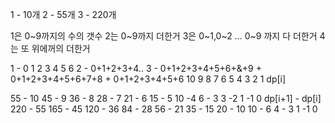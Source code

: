 1 - 10개
2 - 55개
3 - 220개

1은 0~9까지의 수의 갯수
2는 0~9까지 더한거
3은 0~1,0~2 ... 0~9 까지 다 더한거
4는 또 위에꺼의 더한거

1 - 0 1 2 3 4 5 6
2 - 0+1+2+3+4..
3 - 0+1+2+3+4+5+6+&+9 + 0+1+2+3+4+5+6+7+8 + 0+1+2+3+4+5+6
10
9
8
7
6
5
4
3
2
1
dp[i]

55 - 10
45 - 9
36 - 8
28 - 7
21 - 6
15 - 5
10 -4
6 - 3
3 -2
1 -1
0
dp[i+1] - dp[i]
220 - 55
165 - 45
120 - 36
84 - 28
56 - 21
35 - 15
20 - 10
10 - 6
4 - 3
1 -1
0
